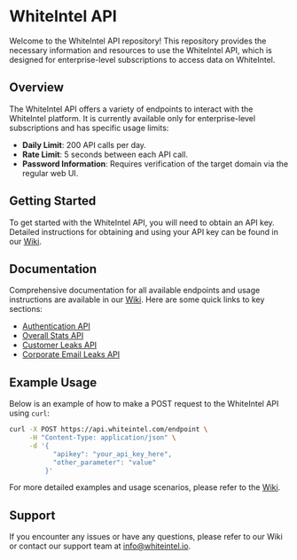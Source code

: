 # WhiteIntel API

Welcome to the WhiteIntel API repository! This repository provides the necessary information and resources to use the WhiteIntel API, which is designed for enterprise-level subscriptions to access data on WhiteIntel.

## Overview

The WhiteIntel API offers a variety of endpoints to interact with the WhiteIntel platform. It is currently available only for enterprise-level subscriptions and has specific usage limits:

- **Daily Limit**: 200 API calls per day.
- **Rate Limit**: 5 seconds between each API call.
- **Password Information**: Requires verification of the target domain via the regular web UI.

## Getting Started

To get started with the WhiteIntel API, you will need to obtain an API key. Detailed instructions for obtaining and using your API key can be found in our [Wiki](https://github.com/WhiteIntel/WhiteIntelAPI/wiki/).

## Documentation

Comprehensive documentation for all available endpoints and usage instructions are available in our [Wiki](https://github.com/WhiteIntel/WhiteIntelAPI/wiki/). Here are some quick links to key sections:

- [Authentication API](https://github.com/WhiteIntel/WhiteIntelAPI/wiki/Authentication)
- [Overall Stats API](https://github.com/WhiteIntel/WhiteIntelAPI/wiki/Overall-Stats-API)
- [Customer Leaks API](https://github.com/WhiteIntel/WhiteIntelAPI/wiki/Customer-Leaks-API)
- [Corporate Email Leaks API](https://github.com/WhiteIntel/WhiteIntelAPI/wiki/Corporate-Email-Leaks-API)

## Example Usage

Below is an example of how to make a POST request to the WhiteIntel API using `curl`:

```sh
curl -X POST https://api.whiteintel.com/endpoint \
     -H "Content-Type: application/json" \
     -d '{
           "apikey": "your_api_key_here",
           "other_parameter": "value"
         }'
```

For more detailed examples and usage scenarios, please refer to the [Wiki](https://github.com/WhiteIntel/WhiteIntelAPI/wiki/).

## Support

If you encounter any issues or have any questions, please refer to our Wiki or contact our support team at info@whiteintel.io.
